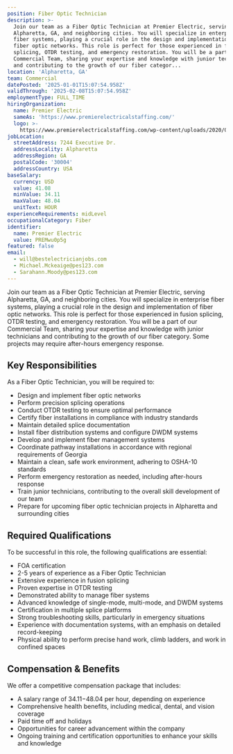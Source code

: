 ```yaml
---
position: Fiber Optic Technician
description: >-
  Join our team as a Fiber Optic Technician at Premier Electric, serving
  Alpharetta, GA, and neighboring cities. You will specialize in enterprise
  fiber systems, playing a crucial role in the design and implementation of
  fiber optic networks. This role is perfect for those experienced in fusion
  splicing, OTDR testing, and emergency restoration. You will be a part of our
  Commercial Team, sharing your expertise and knowledge with junior technicians
  and contributing to the growth of our fiber categor...
location: 'Alpharetta, GA'
team: Commercial
datePosted: '2025-01-01T15:07:54.958Z'
validThrough: '2025-02-08T15:07:54.958Z'
employmentType: FULL_TIME
hiringOrganization:
  name: Premier Electric
  sameAs: 'https://www.premierelectricalstaffing.com/'
  logo: >-
    https://www.premierelectricalstaffing.com/wp-content/uploads/2020/05/Premier-Electrical-Staffing-logo.png
jobLocation:
  streetAddress: 7244 Executive Dr.
  addressLocality: Alpharetta
  addressRegion: GA
  postalCode: '30004'
  addressCountry: USA
baseSalary:
  currency: USD
  value: 41.08
  minValue: 34.11
  maxValue: 48.04
  unitText: HOUR
experienceRequirements: midLevel
occupationalCategory: Fiber
identifier:
  name: Premier Electric
  value: PREMwu0p5g
featured: false
email:
  - will@bestelectricianjobs.com
  - Michael.Mckeaige@pes123.com
  - Sarahann.Moody@pes123.com
---
```




Join our team as a Fiber Optic Technician at Premier Electric, serving Alpharetta, GA, and neighboring cities. You will specialize in enterprise fiber systems, playing a crucial role in the design and implementation of fiber optic networks. This role is perfect for those experienced in fusion splicing, OTDR testing, and emergency restoration. You will be a part of our Commercial Team, sharing your expertise and knowledge with junior technicians and contributing to the growth of our fiber category. Some projects may require after-hours emergency response. 

## Key Responsibilities

As a Fiber Optic Technician, you will be required to:

- Design and implement fiber optic networks
- Perform precision splicing operations
- Conduct OTDR testing to ensure optimal performance
- Certify fiber installations in compliance with industry standards
- Maintain detailed splice documentation
- Install fiber distribution systems and configure DWDM systems
- Develop and implement fiber management systems
- Coordinate pathway installations in accordance with regional requirements of Georgia
- Maintain a clean, safe work environment, adhering to OSHA-10 standards
- Perform emergency restoration as needed, including after-hours response
- Train junior technicians, contributing to the overall skill development of our team
- Prepare for upcoming fiber optic technician projects in Alpharetta and surrounding cities

## Required Qualifications

To be successful in this role, the following qualifications are essential:

- FOA certification
- 2-5 years of experience as a Fiber Optic Technician
- Extensive experience in fusion splicing
- Proven expertise in OTDR testing
- Demonstrated ability to manage fiber systems
- Advanced knowledge of single-mode, multi-mode, and DWDM systems
- Certification in multiple splice platforms
- Strong troubleshooting skills, particularly in emergency situations
- Experience with documentation systems, with an emphasis on detailed record-keeping
- Physical ability to perform precise hand work, climb ladders, and work in confined spaces

## Compensation & Benefits

We offer a competitive compensation package that includes:

- A salary range of $34.11-$48.04 per hour, depending on experience
- Comprehensive health benefits, including medical, dental, and vision coverage
- Paid time off and holidays
- Opportunities for career advancement within the company
- Ongoing training and certification opportunities to enhance your skills and knowledge
